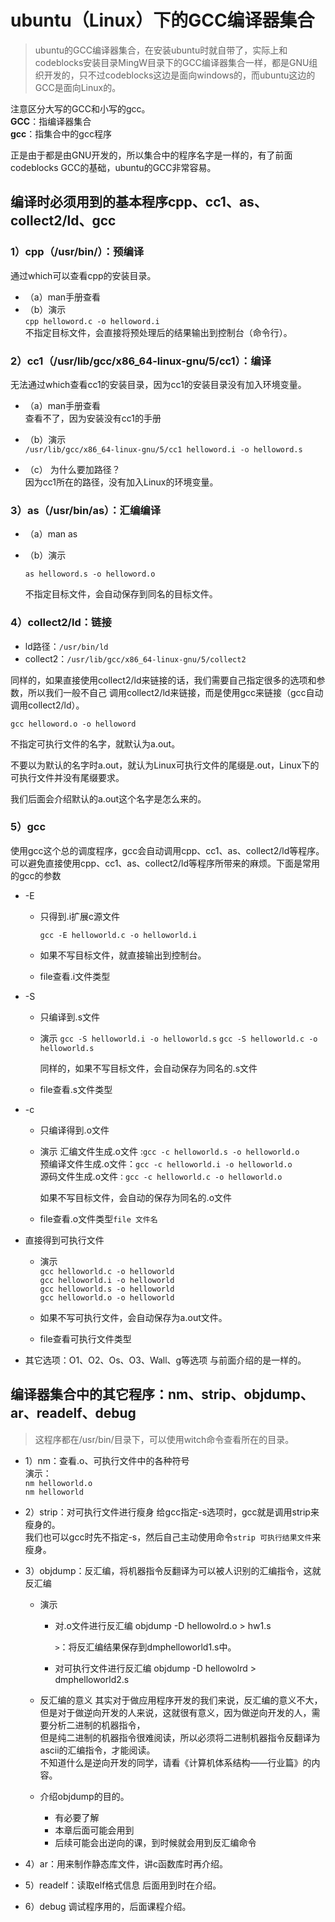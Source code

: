 # ubuntu（Linux）下的GCC编译器集合
  > ubuntu的GCC编译器集合，在安装ubuntu时就自带了，实际上和codeblocks安装目录MingW目录下的GCC编译器集合一样，都是GNU组织开发的，只不过codeblocks这边是面向windows的，而ubuntu这边的GCC是面向Linux的。
      
  注意区分大写的GCC和小写的gcc。<br/>
  **GCC**：指编译器集合<br/>
  **gcc**：指集合中的gcc程序<br/>

  正是由于都是由GNU开发的，所以集合中的程序名字是一样的，有了前面codeblocks GCC的基础，ubuntu的GCC非常容易。
			

## 编译时必须用到的基本程序**cpp、cc1、as、collect2/ld、gcc**
							
### 1）cpp（/usr/bin/）：预编译
  通过which可以查看cpp的安装目录。				
 + （a）man手册查看
 + （b）演示<br/>
        `cpp helloword.c -o helloword.i`<br/>
        不指定目标文件，会直接将预处理后的结果输出到控制台（命令行）。
		
								
### 2）cc1（/usr/lib/gcc/x86_64-linux-gnu/5/cc1）：编译
  无法通过which查看cc1的安装目录，因为cc1的安装目录没有加入环境变量。

   + （a）man手册查看<br/>
        查看不了，因为安装没有cc1的手册

   + （b）演示<br/>
        `/usr/lib/gcc/x86_64-linux-gnu/5/cc1 helloword.i -o helloword.s`

   + （c） 为什么要加路径？<br/>
        因为cc1所在的路径，没有加入Linux的环境变量。
							
								
### 3）as（/usr/bin/as）：汇编编译
  + （a）man  as

  + （b）演示<br/>
        
       `as helloword.s -o helloword.o`

      不指定目标文件，会自动保存到同名的目标文件。
							
							
### 4）collect2/ld：链接
+ ld路径：`/usr/bin/ld`
+ collect2：`/usr/lib/gcc/x86_64-linux-gnu/5/collect2`

同样的，如果直接使用collect2/ld来链接的话，我们需要自己指定很多的选项和参数，所以我们一般不自己
调用collect2/ld来链接，而是使用gcc来链接（gcc自动调用collect2/ld）。

`gcc helloword.o -o helloword`

不指定可执行文件的名字，就默认为a.out。

不要以为默认的名字时a.out，就认为Linux可执行文件的尾缀是.out，Linux下的可执行文件并没有尾缀要求。

我们后面会介绍默认的a.out这个名字是怎么来的。
							
							
### 5）gcc
使用gcc这个总的调度程序，gcc会自动调用cpp、cc1、as、collect2/ld等程序。  
可以避免直接使用cpp、cc1、as、collect2/ld等程序所带来的麻烦。下面是常用的gcc的参数

+ -E
  + 只得到.i扩展c源文件

    `gcc -E helloworld.c -o helloworld.i`

  + 如果不写目标文件，就直接输出到控制台。

  + file查看.i文件类型


+ -S	
  + 只编译到.s文件

  + 演示
    `gcc -S helloworld.i -o helloworld.s`
    `gcc -S helloworld.c -o helloworld.s`

    同样的，如果不写目标文件，会自动保存为同名的.s文件

  + file查看.s文件类型

+ -c	
  + 只编译得到.o文件

  + 演示
    汇编文件生成.o文件 :`gcc -c helloworld.s -o helloworld.o`  
    预编译文件生成.o文件：`gcc -c helloworld.i -o helloworld.o`  
    源码文件生成.o文件`：gcc -c helloworld.c -o helloworld.o`  

    如果不写目标文件，会自动的保存为同名的.o文件

  + file查看.o文件类型`file 文件名`


+ 直接得到可执行文件

  + 演示  
    `gcc helloworld.c -o helloworld`  
    `gcc helloworld.i -o helloworld`  
    `gcc helloworld.s -o helloworld`  
    `gcc helloworld.o -o helloworld`  

  + 如果不写可执行文件，会自动保存为a.out文件。

  + file查看可执行文件类型

+ 其它选项：O1、O2、Os、O3、Wall、g等选项
    与前面介绍的是一样的。

							
## 编译器集合中的其它程序：nm、strip、objdump、ar、readelf、debug
> 这程序都在/usr/bin/目录下，可以使用witch命令查看所在的目录。
								
+ 1）nm：查看.o、可执行文件中的各种符号  
  演示：  
    `nm helloworld.o`  
    `nm helloworld`

+ 2）strip：对可执行文件进行瘦身
    给gcc指定-s选项时，gcc就是调用strip来瘦身的。  
    我们也可以gcc时先不指定-s，然后自己主动使用命令`strip 可执行结果文件`来瘦身。  

+ 3）objdump：反汇编，将机器指令反翻译为可以被人识别的汇编指令，这就反汇编
  + 演示  
    - 对.o文件进行反汇编
      objdump -D hellowolrd.o >  hw1.s

      `>`：将反汇编结果保存到dmphelloworld1.s中。

    - 对可执行文件进行反汇编
      objdump -D hellowolrd > dmphelloworld2.s


  + 反汇编的意义
      其实对于做应用程序开发的我们来说，反汇编的意义不大，但是对于做逆向开发的人来说，这就很有意义，因为做逆向开发的人，需要分析二进制的机器指令，  
      但是纯二进制的机器指令很难阅读，所以必须将二进制机器指令反翻译为ascii的汇编指令，才能阅读。  
      不知道什么是逆向开发的同学，请看《计算机体系结构——行业篇》的内容。  

  + 介绍objdump的目的。
    - 有必要了解
    - 本章后面可能会用到
    - 后续可能会出逆向的课，到时候就会用到反汇编命令


+ 4）ar：用来制作静态库文件，讲c函数库时再介绍。


+ 5）readelf：读取elf格式信息
    后面用到时在介绍。

+ 6）debug
    调试程序用的，后面课程介绍。
